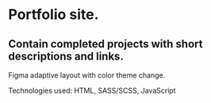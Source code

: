 # Portfolio site.
## Contain completed projects with short descriptions and links.

Figma adaptive layout with color theme change. 

Technologies used: HTML, SASS/SCSS, JavaScript
